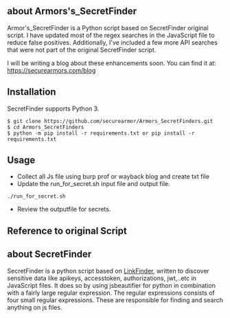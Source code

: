 ## about Armors's_SecretFinder

Armor's_SecretFinder is a Python script based on SecretFinder original script. I have updated most of the regex searches in the JavaScript file to reduce false positives. Additionally, I've included a few more API searches that were not part of the original SecretFinder script.

I will be writing a blog about these enhancements soon. You can find it at: https://securearmors.com/blog

## Installation

SecretFinder supports Python 3.

```
$ git clone https://github.com/securearmor/Armors_SecretFinders.git
$ cd Armors_SecretFinders
$ python -m pip install -r requirements.txt or pip install -r requirements.txt
```
## Usage

- Collect all Js file using burp prof or wayback blog and create txt file
- Update the run_for_secret.sh input file and output file.

`./run_for_secret.sh`

- Review the outputfile for secrets.
  
## Reference to original Script
## about SecretFinder

SecretFinder is a python script based on [LinkFinder](https://github.com/GerbenJavado/LinkFinder), written to discover sensitive data like apikeys, accesstoken, authorizations, jwt,..etc in JavaScript files. It does so by using jsbeautifier for python in combination with a fairly large regular expression. The regular expressions consists of four small regular expressions. These are responsible for finding and search anything on js files.

```
